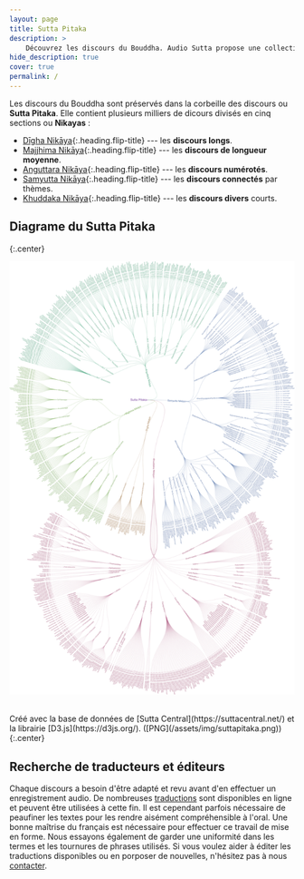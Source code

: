 ```yaml
---
layout: page
title: Sutta Pitaka
description: >
    Découvrez les discours du Bouddha. Audio Sutta propose une collection d'enregistrements audio tirée des discours originels du Bouddha.
hide_description: true
cover: true
permalink: /
---
```


Les discours du Bouddha sont préservés dans la corbeille des discours ou **Sutta Pitaka**. Elle contient plusieurs milliers de dicours divisés en cinq sections ou **Nikayas** :

* [Dīgha Nikāya](/Digha-Nikaya){:.heading.flip-title} --- les **discours longs**.
* [Majjhima Nikāya](/Majjhima-Nikaya){:.heading.flip-title} --- les **discours de longueur moyenne**.
* [Anguttara Nikāya](/Anguttara-Nikaya){:.heading.flip-title} --- les **discours numérotés**.
* [Samyutta Nikāya](/Samyutta-Nikaya){:.heading.flip-title} --- les **discours connectés** par thèmes.
* [Khuddaka Nikāya](/Khuddaka-Nikaya){:.heading.flip-title} --- les **discours divers** courts.


## Diagrame du Sutta Pitaka
{:.center}

[![Sutta Pitaka](/assets/img/suttapitaka-min-small-2.png)](suttapitaka2.html)

<br/>
Créé avec la base de données de [Sutta Central](https://suttacentral.net/) et la librairie [D3.js](https://d3js.org/). ([PNG](/assets/img/suttapitaka.png))
{:.center}

## Recherche de traducteurs et éditeurs 

Chaque discours a besoin d'être adapté et revu avant d'en effectuer un enregistrement audio. De nombreuses [traductions](SOURCES.md) sont disponibles en ligne et peuvent être utilisées à cette fin. Il est cependant parfois nécessaire de peaufiner les textes pour les rendre aisément compréhensible à l'oral. Une bonne maîtrise du français est nécessaire pour effectuer ce travail de mise en forme. Nous essayons également de garder une uniformité dans les termes et les tournures de phrases utilisés. Si vous voulez aider à éditer les traductions disponibles ou en porposer de nouvelles, n'hésitez pas à nous [contacter](CONTACT.md). 

